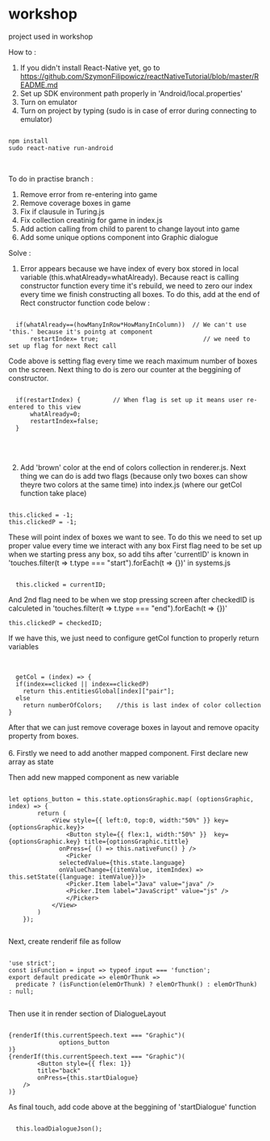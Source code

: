 # workshop
project used in workshop

How to :
1. If you didn't install React-Native yet, go to https://github.com/SzymonFilipowicz/reactNativeTutorial/blob/master/README.md
2. Set up SDK environment path properly in 'Android/local.properties'
3. Turn on emulator
4. Turn on project by typing (sudo is in case of error during connecting to emulator)
<pre><code>
npm install
sudo react-native run-android
</code></pre><br>

To do in practise branch :
1. Remove error from re-entering into game
2. Remove coverage boxes in game
3. Fix if clausule in Turing.js
4. Fix collection creatinig for game in index.js
5. Add action calling from child to parent to change layout into game
6. Add some unique options component into Graphic dialogue 

Solve :
1. Error appears because we have index of every box stored in local variable (this.whatAlready=whatAlready).
Because react is calling constructor function every time it's rebuild, we need to zero our index every time we finish constructing all boxes. To do this, add at the end of Rect constructor function code below :
<pre><code>
  if(whatAlready==(howManyInRow*HowManyInColumn))  // We can't use 'this.' because it's pointg at component
      restartIndex= true;                             // we need to set up flag for next Rect call
</code></pre>
Code above is setting flag every time we reach maximum number of boxes on the screen. Next thing to do is zero our counter at the beggining of constructor. 
<pre><code>
  if(restartIndex) {         // When flag is set up it means user re-entered to this view
      whatAlready=0;
      restartIndex=false;
  }
</code></pre><br><br>
2. Add 'brown' color at the end of colors collection in renderer.js.
Next thing we can do is add two flags (because only two boxes can show theyre two colors at the same time) into index.js (where our getCol function take place)
<pre><code>
this.clicked = -1;                       
this.clickedP = -1;
</code></pre>

These will point index of boxes we want to see. To do this we need to set up proper value every time we interact with any box 
First flag need to be set up when we starting press any box, so add tihs after 'currentID' is known in
'touches.filter(t => t.type === "start").forEach(t => {})' in systems.js<br />
<pre><code>
  this.clicked = currentID; </code></pre>
And 2nd flag need to be when we stop pressing screen after checkedID is calculeted in 'touches.filter(t => t.type === "end").forEach(t => {})'<br />
<pre><code>this.clickedP = checkedID;</code></pre>
If we have this, we just need to configure getCol function to properly return variables <br /><br />
<pre><code>
  getCol = (index) => {
  if(index==clicked || index==clickedP)
    return this.entitiesGlobal[index]["pair"];
  else
    return numberOfColors;    //this is last index of color collection
}
</code></pre>
After that we can just remove coverage boxes in layout and remove opacity property from boxes. 
<br><br>
6. Firstly we need to add another mapped component. First declare new array as state

Then add new mapped component as new variable 
<pre><code>
let options_button = this.state.optionsGraphic.map( (optionsGraphic, index) => {
        return (
          	&lt;View style={{ left:0, top:0, width:"50%" }} key={optionsGraphic.key}>
            	&lt;Button style={{ flex:1, width:"50%" }}  key={optionsGraphic.key} title={optionsGraphic.tittle}
              onPress={ () => this.nativeFunc() } />
            	&lt;Picker
              selectedValue={this.state.language}
              onValueChange={(itemValue, itemIndex) => this.setState({language: itemValue})}>
              	&lt;Picker.Item label="Java" value="java" />
              	&lt;Picker.Item label="JavaScript" value="js" />
            	&lt;/Picker>
          	&lt;/View>
        )
    });
            </code></pre>
Next, create renderif file as follow 
<pre><code>
'use strict';
const isFunction = input => typeof input === 'function';
export default predicate => elemOrThunk =>
  predicate ? (isFunction(elemOrThunk) ? elemOrThunk() : elemOrThunk) : null;
        </code></pre>
Then use it in render section of DialogueLayout 
<pre><code>
{renderIf(this.currentSpeech.text === "Graphic")(
              options_button
)}
{renderIf(this.currentSpeech.text === "Graphic")(
    	&lt;Button style={{ flex: 1}}
        title="back"
        onPress={this.startDialogue}
    />
)}
</code></pre>
  As final touch, add code above at the beggining of 'startDialogue' function 
  <pre><code>
  this.loadDialogueJson();
  </code></pre>

